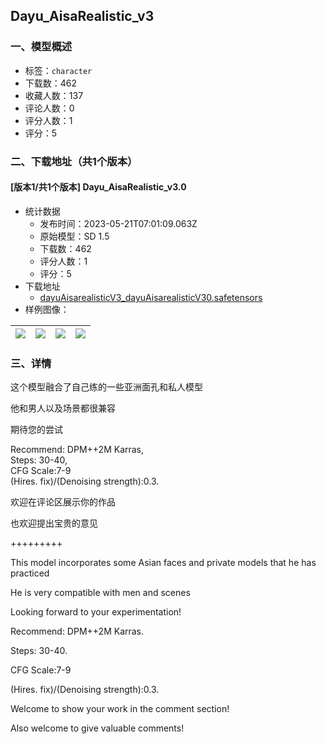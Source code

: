 ## Dayu_AisaRealistic_v3
### 一、模型概述

- 标签：`character`
- 下载数：462
- 收藏人数：137
- 评论人数：0
- 评分人数：1
- 评分：5

### 二、下载地址（共1个版本）

#### [版本1/共1个版本] Dayu_AisaRealistic_v3.0

- 统计数据
  - 发布时间：2023-05-21T07:01:09.063Z
  - 原始模型：SD 1.5
  - 下载数：462
  - 评分人数：1
  - 评分：5
- 下载地址
  - [dayuAisarealisticV3_dayuAisarealisticV30.safetensors](https://civitai.com/api/download/models/76516)
- 样例图像：

| <img src="https://image.civitai.com/xG1nkqKTMzGDvpLrqFT7WA/df165259-e951-4c2f-a500-78b5b4c06fa4/width=450/857831.jpeg" /> | <img src="https://image.civitai.com/xG1nkqKTMzGDvpLrqFT7WA/0aa77530-e873-455b-a0b3-72d93174104e/width=450/857813.jpeg" /> | <img src="https://image.civitai.com/xG1nkqKTMzGDvpLrqFT7WA/38dc186e-9d1a-4980-8f42-96d071850f32/width=450/857807.jpeg" /> | <img src="https://image.civitai.com/xG1nkqKTMzGDvpLrqFT7WA/c7979855-e48d-455e-bff5-55e7ddd5408a/width=450/857796.jpeg" /> |
| ---- | ---- | ---- | ---- |


### 三、详情
<p>这个模型融合了自己练的一些亚洲面孔和私人模型</p><p>他和男人以及场景都很兼容</p><p>期待您的尝试</p><p>Recommend: DPM++2M Karras,<br />Steps: 30-40,<br />CFG Scale:7-9<br />(Hires. fix)/(Denoising strength):0.3.</p><p>欢迎在评论区展示你的作品</p><p>也欢迎提出宝贵的意见</p><p>+++++++++</p><p>This model incorporates some Asian faces and private models that he has practiced</p><p>He is very compatible with men and scenes</p><p>Looking forward to your experimentation!</p><p>Recommend: DPM++2M Karras.</p><p>Steps: 30-40.</p><p>CFG Scale:7-9</p><p>(Hires. fix)/(Denoising strength):0.3.</p><p>Welcome to show your work in the comment section!</p><p>Also welcome to give valuable comments!</p><p></p>